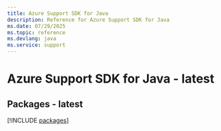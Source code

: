 ```yaml
---
title: Azure Support SDK for Java
description: Reference for Azure Support SDK for Java
ms.date: 07/29/2025
ms.topic: reference
ms.devlang: java
ms.service: support
---
```

# Azure Support SDK for Java - latest
## Packages - latest
[!INCLUDE [packages](support-index.md)]